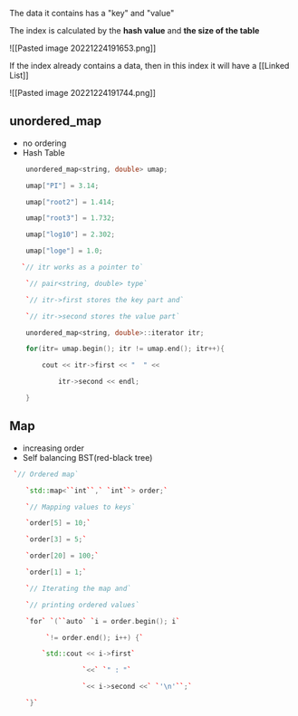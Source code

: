 The data it contains has a "key" and "value"

The index is calculated by the **hash value** and **the size of the table**

![[Pasted image 20221224191653.png]]

If the index already contains a data, then in this index it will have a [[Linked List]]

![[Pasted image 20221224191744.png]]

##  unordered_map
- no ordering
- Hash Table

```cpp
    unordered_map<string, double> umap;

    umap["PI"] = 3.14;

    umap["root2"] = 1.414;

    umap["root3"] = 1.732;

    umap["log10"] = 2.302;

    umap["loge"] = 1.0;

   `// itr works as a pointer to`

    `// pair<string, double> type`

    `// itr->first stores the key part and`

    `// itr->second stores the value part`

    unordered_map<string, double>::iterator itr;

    for(itr= umap.begin(); itr != umap.end(); itr++){

        cout << itr->first << "  " <<

            itr->second << endl;

    }
```

## Map
- increasing  order
- Self balancing BST(red-black tree)

```cpp
 `// Ordered map`

    `std::map<``int``,` `int``> order;`

    `// Mapping values to keys`

    `order[5] = 10;`

    `order[3] = 5;`

    `order[20] = 100;`

    `order[1] = 1;`

    `// Iterating the map and`

    `// printing ordered values`

    `for` `(``auto` `i = order.begin(); i`

         `!= order.end(); i++) {`

        `std::cout << i->first`

                  `<<` `" : "`

                  `<< i->second <<` `'\n'``;`

    `}`
```